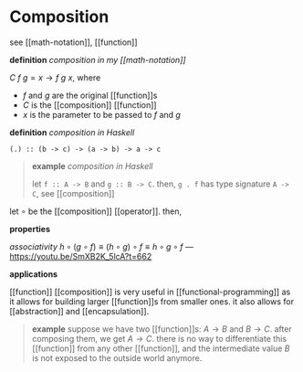 # Composition

see [[math-notation]], [[function]]

**definition** _composition in my [[math-notation]]_

$C\ f\ g = x \rightarrow f\ g\ x$, where

- $f$ and $g$ are the original [[function]]s
- $C$ is the [[composition]] [[function]]
- $x$ is the parameter to be passed to $f$ and $g$

**definition** _composition in Haskell_

`(.) :: (b -> c) -> (a -> b) -> a -> c`

> **example** _composition in Haskell_
>
> let `f :: A -> B` and `g :: B -> C`. then, `g . f` has type signature `A -> C`, see [[composition]]

let $\circ$ be the [[composition]] [[operator]]. then,

**properties**

_associativity_ $h \circ (g \circ f) \equiv (h \circ g) \circ f \equiv h \circ g \circ f$ &mdash; <https://youtu.be/SmXB2K_5lcA?t=662>

**applications**

[[function]] [[composition]] is very useful in [[functional-programming]] as it allows for building larger [[function]]s from smaller ones. it also allows for [[abstraction]] and [[encapsulation]].

> **example** suppose we have two [[function]]s: $A \to B$ and $B \to C$. after composing them, we get $A \to C$. there is no way to differentiate this [[function]] from any other [[function]], and the intermediate value $B$ is not exposed to the outside world anymore.
